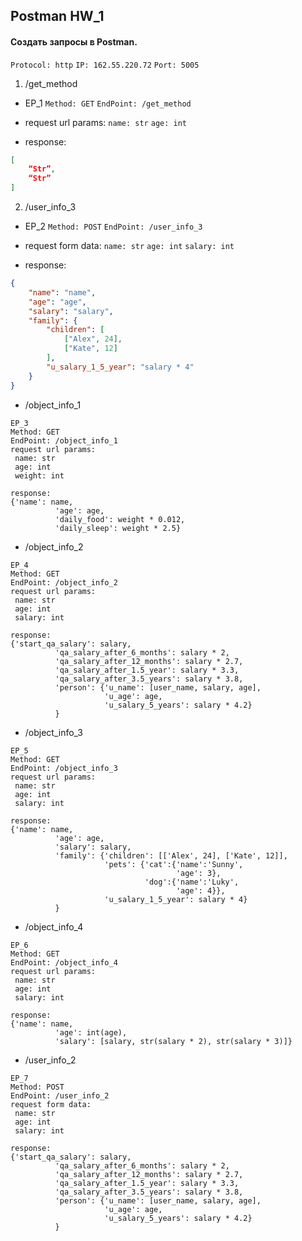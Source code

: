 ## Postman HW_1

#### Создать запросы в Postman.

`Protocol: http`
`IP: 162.55.220.72`
`Port: 5005`

1. /get_method

+ EP_1
`Method: GET`
`EndPoint: /get_method`
+ request url params:
`name: str`
`age: int`

+ response:
```json
[
    “Str”,
    “Str”
]
```

2. /user_info_3

+ EP_2
`Method: POST`
`EndPoint: /user_info_3`
+ request form data: 
`name: str`
`age: int`
`salary: int`

+ response:
```json
{
	"name": "name",
	"age": "age",
	"salary": "salary",
	"family": {
		"children": [
			["Alex", 24], 
			["Kate", 12]
        ],
		"u_salary_1_5_year": "salary * 4"
	}
}
```

+ /object_info_1
```
EP_3
Method: GET
EndPoint: /object_info_1
request url params: 
 name: str
 age: int
 weight: int

response: 
{'name': name,
          'age': age,
          'daily_food': weight * 0.012,
          'daily_sleep': weight * 2.5}
```

+ /object_info_2
```
EP_4
Method: GET
EndPoint: /object_info_2
request url params: 
 name: str
 age: int
 salary: int

response: 
{'start_qa_salary': salary,
          'qa_salary_after_6_months': salary * 2,
          'qa_salary_after_12_months': salary * 2.7,
          'qa_salary_after_1.5_year': salary * 3.3,
          'qa_salary_after_3.5_years': salary * 3.8,
          'person': {'u_name': [user_name, salary, age],
                     'u_age': age,
                     'u_salary_5_years': salary * 4.2}
          }
```

+ /object_info_3
```
EP_5
Method: GET
EndPoint: /object_info_3
request url params: 
 name: str
 age: int
 salary: int

response: 
{'name': name,
          'age': age,
          'salary': salary,
          'family': {'children': [['Alex', 24], ['Kate', 12]],
                     'pets': {'cat':{'name':'Sunny',
                                     'age': 3},
                              'dog':{'name':'Luky',
                                     'age': 4}},
                     'u_salary_1_5_year': salary * 4}
          }
```

+ /object_info_4
```
EP_6
Method: GET
EndPoint: /object_info_4
request url params: 
 name: str
 age: int
 salary: int

response: 
{'name': name,
          'age': int(age),
          'salary': [salary, str(salary * 2), str(salary * 3)]}
```

+ /user_info_2
```
EP_7
Method: POST
EndPoint: /user_info_2
request form data: 
 name: str
 age: int
 salary: int

response: 
{'start_qa_salary': salary,
          'qa_salary_after_6_months': salary * 2,
          'qa_salary_after_12_months': salary * 2.7,
          'qa_salary_after_1.5_year': salary * 3.3,
          'qa_salary_after_3.5_years': salary * 3.8,
          'person': {'u_name': [user_name, salary, age],
                     'u_age': age,
                     'u_salary_5_years': salary * 4.2}
          }
```
